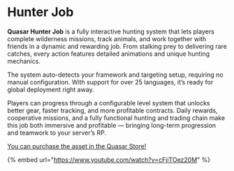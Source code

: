 # Hunter Job

**Quasar Hunter Job** is a fully interactive hunting system that lets players complete wilderness missions, track animals, and work together with friends in a dynamic and rewarding job. From stalking prey to delivering rare catches, every action features detailed animations and unique hunting mechanics.

The system auto-detects your framework and targeting setup, requiring no manual configuration. With support for over 25 languages, it’s ready for global deployment right away.

Players can progress through a configurable level system that unlocks better gear, faster tracking, and more profitable contracts. Daily rewards, cooperative missions, and a fully functional hunting and trading chain make this job both immersive and profitable — bringing long-term progression and teamwork to your server’s RP.

[You can purchase the asset in the Quasar Store!](https://www.quasar-store.com/script/hunter)

{% embed url="https://www.youtube.com/watch?v=cFjiTOez20M" %}

